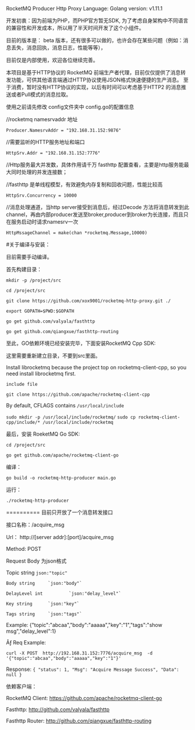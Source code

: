 RocketMQ Producer Http Proxy
Language: Golang 
version: v1.11.1

开发初衷：因为前端为PHP，而PHP官方暂无SDK, 为了考虑自身架构中不同语言的兼容性和开发成本，所以用了半天时间开发了这个小组件。

目前的版本是： beta 版本，还有很多可以做的，也许会存在某些问题（例如：消息丢失，消息回执，消息日志，性能等等），

目前仅是内部使用，欢迎各位继续完善。

本项目是基于HTTP协议的 RocketMQ 前端生产者代理，目前仅仅提供了消息转发功能，可供其他语言端通过HTTP协议使用JSON格式快速便捷的生产消息。
至于消费，暂时没有HTTP协议的实现，以后有时间可以考虑基于HTTP2 的消息推送或者Pull模式的消息拉取。

使用之前请先修改 config文件夹中 config.go的配置信息

//rocketmq namesrvaddr 地址

`Producer.NamesrvAddr = "192.168.31.152:9876"`

//需要监听的HTTP服务地址和端口

`HttpSrv.Addr = "192.168.31.152:7776"`

//Http服务最大并发数，具体作用请千万 fasthttp 配置查看，主要是http服务能最大同时处理的并发连接数；

//fasthttp 是单线程模型，有效避免内存复制和回收问题，性能比较高

`HttpSrv.Concurrency = 10000`

//消息处理通道，当http server接受到消息后，经过Decode 方法将消息转发到此channel，再由内部producer发送至broker,producer到broker为长连接，而且只在服务启动时请求namesrv一次

`HttpMssageChannel = make(chan *rocketmq.Message,10000)`


#关于编译与安装：

目前需要手动编译。

首先构建目录：

`mkdir -p /project/src`

`cd /project/src`

`git clone https://github.com/xox9001/rocketmq-http-proxy.git ./`

`export GOPATH=$PWD:$GOPATH`

`go get github.com/valyala/fasthttp`

`go get github.com/qiangxue/fasthttp-routing`

至此，GO依赖环境已经安装完毕，下面安装RocketMQ Cpp SDK:

这里需要重新建立目录，不要到src里面。

Install librocketmq
because the project top on rocketmq-client-cpp, so you need install librocketmq first.

`include file`

`git clone https://github.com/apache/rocketmq-client-cpp`

By default, CFLAGS contains `/usr/local/include`

`sudo mkdir -p /usr/local/include/rocketmq/`
`sudo cp rocketmq-client-cpp/include/* /usr/local/include/rocketmq`

最后，安装 RoeketMQ Go SDK:

`cd /project/src`

`go get github.com/apache/rocketmq-client-go`

编译：

`go build -o rocketmq-http-producer main.go`

运行：

`./rocketmq-http-producer`


==========
目前只开放了一个消息转发接口

接口名称：/acquire_msg

Url： http://[server addr]:[port]/acquire_msg

Method: POST

Request Body 为json格式

  Topic string    `json:"topic"`
  
	Body string		`json:"body"`
  
	DelayLevel int          `json:"delay_level"`
  
	Key string		`json:"key"`
  
	Tags string		`json:"tags"`
  

Example: {"topic":"abcaa","body":"aaaaa","key":"1","tags":"show msg","delay_level":1}


Âƒ
Req Example:

`curl -X POST 
  http://192.168.31.152:7776/acquire_msg 
  -d '{"topic":"abcaa","body":"aaaaa","key":"1"}'
`

Response:
`
{
    "status": 1,
    "Msg": "Acquire Message Success",
    "Data": null
}
`

依赖客户端：

RocketMQ Client: https://github.com/apache/rocketmq-client-go

Fasthttp: http://github.com/valyala/fasthttp

Fasthttp Router: http://github.com/qiangxue/fasthttp-routing

